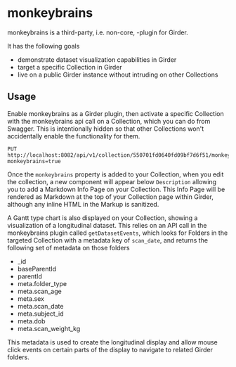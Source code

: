 monkeybrains
============

monkeybrains is a third-party, i.e. non-core, -plugin for Girder.

It has the following goals

  * demonstrate dataset visualization capabilities in Girder
  * target a specific Collection in Girder
  * live on a public Girder instance without intruding on other Collections
  
## Usage

Enable monkeybrains as a Girder plugin, then activate a specific Collection with the monkeybrains api call on a Collection, which you can do from Swagger.  This is intentionally hidden so that other Collections won't accidentally enable the functionality for them.

    PUT
    http://localhost:8082/api/v1/collection/550701fd0640fd09bf7d6f51/monkeybrains?monkeybrains=true

Once the `monkeybrains` property is added to your Collection, when you edit the collection, a new component will appear below `Description` allowing you to add a Markdown Info Page on your Collection.  This Info Page will be rendered as Markdown at the top of your Collection page within Girder, although any inline HTML in the Markup is sanitized.   

A Gantt type chart is also displayed on your Collection, showing a visualization of a longitudinal dataset.  This relies on an API call in the monkeybrains plugin called `getDatasetEvents`, which looks for Folders in the targeted Collection with a metadata key of `scan_date`, and returns the following set of metadata on those folders

  * _id
  * baseParentId
  * parentId
  * meta.folder_type
  * meta.scan_age
  * meta.sex
  * meta.scan_date
  * meta.subject_id
  * meta.dob
  * meta.scan_weight_kg

This metadata is used to create the longitudinal display and allow mouse click events on certain parts of the display to navigate to related Girder folders.
